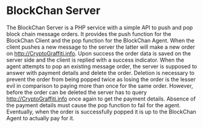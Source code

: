 # BlockChan Server
The BlockChan Server is a PHP service with a simple API to push and pop block chain message orders. It provides the push function for the BlockChan Client and the pop function for the BlockChan Agent. When the client pushes a new message to the server the latter will make a new order on http://CryptoGraffiti.info. Upon success the order data is saved on the server side and the client is replied with a success indicator. When the agent attempts to pop an existing message order, the server is supposed to answer with payment details and delete the order. Deletion is necessary to prevent the order from being popped twice as losing the order is the lesser evil in comparison to paying more than once for the same order. However, before the order can be deleted the server has to query http://CryptoGraffiti.info once again to get the payment details. Absence of the payment details must cause the pop function to fail for the agent. Eventually, when the order is successfully popped it is up to the BlockChan Agent to actually pay for it.
